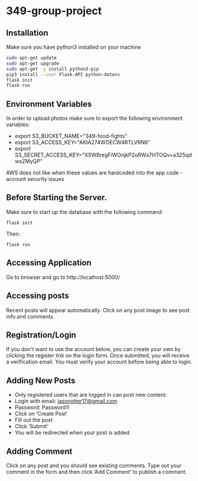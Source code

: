 # 349-group-project

## Installation
Make sure you have python3 installed on your machine

```bash
sudo apt-get update
sudo apt-get upgrade
sudo apt-get -y install python3-pip
pip3 install --user Flask-API python-dotenv
flask init
flask run
```
## Environment Variables
In order to upload photos make sure to export the following environment variables:
* export S3_BUCKET_NAME="349-food-fights"
* export S3_ACCESS_KEY="AKIA274WOECW4RTLVRN6"
* export S3_SECRET_ACCESS_KEY="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"

AWS does not like when these values are hardcoded into the app code - account security issues

## Before Starting the Server.
Make sure to start up the database with the following command:
```
flask init
```
Then:
```
flask run
```

## Accessing Application
Go to browser and go to http://localhost:5000/

## Accessing posts
Recent posts will appear automatically.
Click on any post image to see post info and comments.

## Registration/Login
If you don't want to use the account below, you can create your own by clicking
the register link on the login form. Once submitted, you will receive a verification email.
You must verify your account before being able to login.

## Adding New Posts
* Only registered users that are logged in can post new content.
* Login with email: jasonotter17@gmail.com
* Password: Password1!
* Click on ‘Create Post’
* Fill out the post
* Click ‘Submit’
* You will be redirected when your post is added

## Adding Comment
Click on any post and you should see existing comments.
Type out your comment in the form and then click ‘Add Comment’ to publish a comment.
